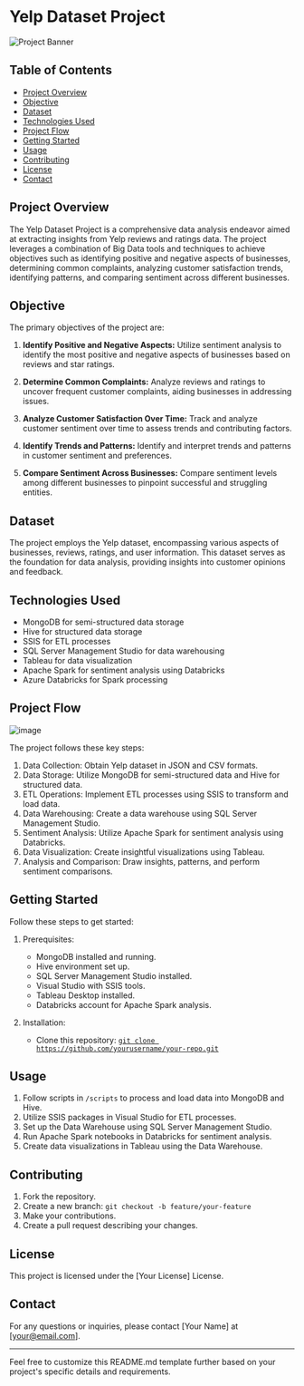 # Yelp Dataset Project

![Project Banner](path-to-project-banner.png)

## Table of Contents

- [Project Overview](#project-overview)
- [Objective](#objective)
- [Dataset](#dataset)
- [Technologies Used](#technologies-used)
- [Project Flow](#project-flow)
- [Getting Started](#getting-started)
- [Usage](#usage)
- [Contributing](#contributing)
- [License](#license)
- [Contact](#contact)

## Project Overview

The Yelp Dataset Project is a comprehensive data analysis endeavor aimed at extracting insights from Yelp reviews and ratings data. The project leverages a combination of Big Data tools and techniques to achieve objectives such as identifying positive and negative aspects of businesses, determining common complaints, analyzing customer satisfaction trends, identifying patterns, and comparing sentiment across different businesses.

## Objective

The primary objectives of the project are:

1. **Identify Positive and Negative Aspects:** Utilize sentiment analysis to identify the most positive and negative aspects of businesses based on reviews and star ratings.

2. **Determine Common Complaints:** Analyze reviews and ratings to uncover frequent customer complaints, aiding businesses in addressing issues.

3. **Analyze Customer Satisfaction Over Time:** Track and analyze customer sentiment over time to assess trends and contributing factors.

4. **Identify Trends and Patterns:** Identify and interpret trends and patterns in customer sentiment and preferences.

5. **Compare Sentiment Across Businesses:** Compare sentiment levels among different businesses to pinpoint successful and struggling entities.

## Dataset

The project employs the Yelp dataset, encompassing various aspects of businesses, reviews, ratings, and user information. This dataset serves as the foundation for data analysis, providing insights into customer opinions and feedback.

## Technologies Used

- MongoDB for semi-structured data storage
- Hive for structured data storage
- SSIS for ETL processes
- SQL Server Management Studio for data warehousing
- Tableau for data visualization
- Apache Spark for sentiment analysis using Databricks
- Azure Databricks for Spark processing

## Project Flow

![image](https://github.com/pranavamin250898/Yelp-Analysis/assets/40302495/71b022df-5a2c-460e-8cb1-42968e184e5f)


The project follows these key steps:

1. Data Collection: Obtain Yelp dataset in JSON and CSV formats.
2. Data Storage: Utilize MongoDB for semi-structured data and Hive for structured data.
3. ETL Operations: Implement ETL processes using SSIS to transform and load data.
4. Data Warehousing: Create a data warehouse using SQL Server Management Studio.
5. Sentiment Analysis: Utilize Apache Spark for sentiment analysis using Databricks.
6. Data Visualization: Create insightful visualizations using Tableau.
7. Analysis and Comparison: Draw insights, patterns, and perform sentiment comparisons.

## Getting Started

Follow these steps to get started:

1. Prerequisites:
   - MongoDB installed and running.
   - Hive environment set up.
   - SQL Server Management Studio installed.
   - Visual Studio with SSIS tools.
   - Tableau Desktop installed.
   - Databricks account for Apache Spark analysis.

2. Installation:
   - Clone this repository: [`git clone https://github.com/yourusername/your-repo.git`](https://github.com/pranavamin250898/Yelp-Analysis.git)

## Usage

1. Follow scripts in `/scripts` to process and load data into MongoDB and Hive.
2. Utilize SSIS packages in Visual Studio for ETL processes.
3. Set up the Data Warehouse using SQL Server Management Studio.
4. Run Apache Spark notebooks in Databricks for sentiment analysis.
5. Create data visualizations in Tableau using the Data Warehouse.

## Contributing

1. Fork the repository.
2. Create a new branch: `git checkout -b feature/your-feature`
3. Make your contributions.
4. Create a pull request describing your changes.

## License

This project is licensed under the [Your License] License.

## Contact

For any questions or inquiries, please contact [Your Name] at [your@email.com].

---
Feel free to customize this README.md template further based on your project's specific details and requirements.
